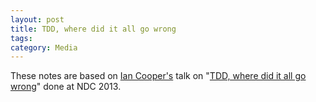```yaml
---
layout: post
title: TDD, where did it all go wrong
tags: 
category: Media
---
```


These notes are based on [Ian Cooper's](https://twitter.com/ICooper) talk on "[TDD, where did it all go wrong](https://vimeo.com/68375232)" done at NDC 2013.
